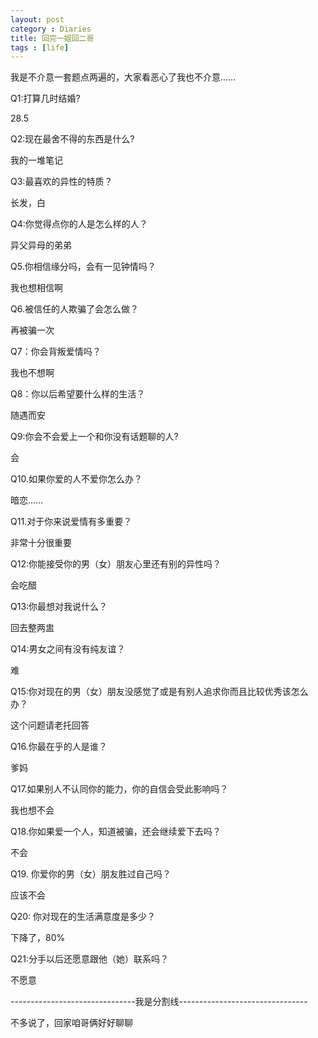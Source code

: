 ```yaml
---
layout: post
category : Diaries
title: 回完一姐回二哥
tags : [life]
---
```



我是不介意一套题点两遍的，大家看恶心了我也不介意……

 

 

Q1:打算几时结婚?

28.5

 

Q2:现在最舍不得的东西是什么?

我的一堆笔记

 

Q3:最喜欢的异性的特质？

长发，白

 

Q4:你觉得点你的人是怎么样的人？

异父异母的弟弟

 

Q5.你相信缘分吗，会有一见钟情吗？

我也想相信啊

 

Q6.被信任的人欺骗了会怎么做？

再被骗一次

 

 Q7：你会背叛爱情吗？

我也不想啊

 

Q8：你以后希望要什么样的生活？

随遇而安

 

Q9:你会不会爱上一个和你没有话题聊的人?

会

 

Q10.如果你爱的人不爱你怎么办？

暗恋……

 

Q11.对于你来说爱情有多重要？

非常十分很重要

 

Q12:你能接受你的男（女）朋友心里还有别的异性吗？

 会吃醋

 

Q13:你最想对我说什么？

回去整两盅

 

Q14:男女之间有没有纯友谊？

难

 

Q15:你对现在的男（女）朋友没感觉了或是有别人追求你而且比较优秀该怎么办？

这个问题请老托回答

 

Q16.你最在乎的人是谁？

爹妈

 

Q17.如果别人不认同你的能力，你的自信会受此影响吗？

我也想不会

 

Q18.你如果爱一个人，知道被骗，还会继续爱下去吗？

不会

 

Q19. 你爱你的男（女）朋友胜过自己吗？

 应该不会

 

Q20: 你对现在的生活满意度是多少？

下降了，80%

 

Q21:分手以后还愿意跟他（她）联系吗？

 不愿意

 

-------------------------------我是分割线--------------------------------

 

不多说了，回家咱哥俩好好聊聊